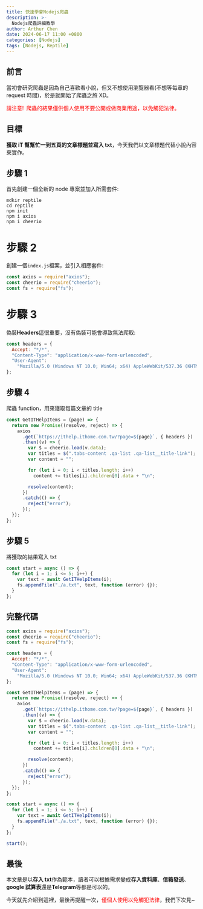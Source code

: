 ```yaml
---
title: 快速學會Nodejs爬蟲
description: >-
  Nodejs爬蟲詳細教學
author: Arthur Chen
date: 2024-06-17 11:00 +0800
categories: [Nodejs]
tags: [Nodejs, Reptile]
---
```


## 前言

當初會研究爬蟲是因為自己喜歡看小說，但又不想使用瀏覽器看(不想等每章的 request 時間)，於是就開始了爬蟲之旅 XD。

<font color="red">請注意!&ensp;爬蟲的結果僅供個人使用不要公開或做商業用途，以免觸犯法律。</font>

## 目標

**獲取 iT 幫幫忙一到五頁的文章標題並寫入 txt**，今天我們以文章標題代替小說內容來實作。

## 步驟 1

首先創建一個全新的 node 專案並加入所需套件:

```console
mdkir reptile
cd reptile
npm init
npm i axios
npm i cheerio
```

# 步驟 2

創建一個`index.js`檔案，並引入相應套件:

```js
const axios = require("axios");
const cheerio = require("cheerio");
const fs = require("fs");
```

# 步驟 3

偽裝**Headers**這很重要，沒有偽裝可能會導致無法爬取:

```js
const headers = {
  Accept: "*/*",
  "Content-Type": "application/x-www-form-urlencoded",
  "User-Agent":
    "Mozilla/5.0 (Windows NT 10.0; Win64; x64) AppleWebKit/537.36 (KHTML, like Gecko) Chrome/126.0.0.0 Safari/537.36"
};
```

## 步驟 4

爬蟲 function，用來獲取每篇文章的 title

```js
const GetITHelpItems = (page) => {
  return new Promise((resolve, reject) => {
    axios
      .get(`https://ithelp.ithome.com.tw/?page=${page}`, { headers })
      .then((v) => {
        var $ = cheerio.load(v.data);
        var titles = $(".tabs-content .qa-list .qa-list__title-link");
        var content = "";

        for (let i = 0; i < titles.length; i++)
          content += titles[i].children[0].data + "\n";

        resolve(content);
      })
      .catch(() => {
        reject("error");
      });
  });
};
```

## 步驟 5

將獲取的結果寫入 txt

```js
const start = async () => {
  for (let i = 1; i <= 5; i++) {
    var text = await GetITHelpItems(i);
    fs.appendFile("./a.txt", text, function (error) {});
  }
};
```

## 完整代碼

```js
const axios = require("axios");
const cheerio = require("cheerio");
const fs = require("fs");

const headers = {
  Accept: "*/*",
  "Content-Type": "application/x-www-form-urlencoded",
  "User-Agent":
    "Mozilla/5.0 (Windows NT 10.0; Win64; x64) AppleWebKit/537.36 (KHTML, like Gecko) Chrome/126.0.0.0 Safari/537.36"
};

const GetITHelpItems = (page) => {
  return new Promise((resolve, reject) => {
    axios
      .get(`https://ithelp.ithome.com.tw/?page=${page}`, { headers })
      .then((v) => {
        var $ = cheerio.load(v.data);
        var titles = $(".tabs-content .qa-list .qa-list__title-link");
        var content = "";

        for (let i = 0; i < titles.length; i++)
          content += titles[i].children[0].data + "\n";

        resolve(content);
      })
      .catch(() => {
        reject("error");
      });
  });
};

const start = async () => {
  for (let i = 1; i <= 5; i++) {
    var text = await GetITHelpItems(i);
    fs.appendFile("./a.txt", text, function (error) {});
  }
};

start();
```

## 最後

本文章是以**存入 txt**作為範本，讀者可以根據需求變成**存入資料庫**、**信箱發送**、**google 試算表**還是**Telegram**等都是可以的。

今天就先介紹到這裡，最後再提醒一次，<font color="red">僅個人使用以免觸犯法律</font>，我們下次見~
